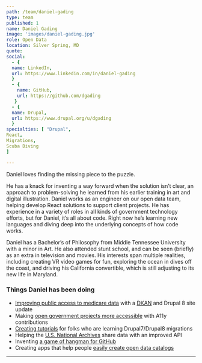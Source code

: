 ```yaml
---
path: /team/daniel-gading
type: team
published: 1
name: Daniel Gading
image: 'images/daniel-gading.jpg'
role: Open Data
location: Silver Spring, MD
quote: 
social: 
  - {
  name: LinkedIn,
  url: https://www.linkedin.com/in/daniel-gading
  }
  - {
    name: GitHub,
    url: https://github.com/dgading
   }
  - {
  name: Drupal,
  url: https://www.drupal.org/u/dgading
  }
specialties: [ "Drupal",
React,
Migrations,
Scuba Diving
]

---
```


Daniel loves finding the missing piece to the puzzle. 

He has a knack for inventing a way forward when the solution isn’t clear, an approach to problem-solving he learned from his earlier training in art and digital illustration. Daniel works as an engineer on our open data team, helping develop React solutions to support client projects. He has experience in a variety of roles in all kinds of government technology efforts, but for Daniel, it’s all about code. Right now he’s learning new languages and diving deep into the underlying concepts of how code works. 

Daniel has a Bachelor’s of Philosophy from Middle Tennessee University with a minor in Art. He also attended stunt school, and can be seen (briefly) as an extra in television and movies. His interests span multiple realities, including creating VR video games for fun, exploring the ocean in dives off the coast, and driving his California convertible, which is still adjusting to its new life in Maryland.




### Things Daniel has been doing
* [Improving public access to medicare data](https://data.medicare.gov/) with a [DKAN](https://getdkan.org/) and Drupal 8 site update
* Making [open government projects more accessible](https://github.com/github/government.github.com) with A11y contributions
* [Creating tutorials](https://github.com/agencychief/migration_examples) for folks who are learning Drupal7/Drupal8 migrations
* Helping the [U.S. National Archives](https://github.com/usnationalarchives) share data with an improved API
* Inventing [a game of hangman for GitHub](https://vue-gitman.firebaseapp.com/)
* Creating apps that help people [easily create open data catalogs](https://github.com/interra/data-catalog-frontend)



-------------------------------

